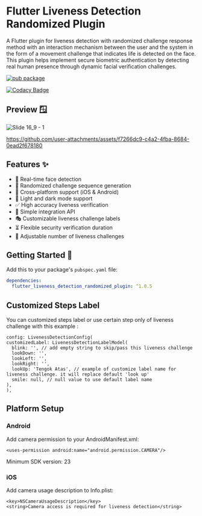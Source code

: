 # Flutter Liveness Detection Randomized Plugin

A Flutter plugin for liveness detection with randomized challenge response method with an interaction mechanism between the user and the system in the form of a movement challenge that indicates life is detected on the face. This plugin helps implement secure biometric authentication by detecting real human presence through dynamic facial verification challenges.

[![pub package](https://img.shields.io/pub/v/flutter_liveness_detection_randomized_plugin.svg)](https://pub.dev/packages/flutter_liveness_detection_randomized_plugin)

[![Codacy Badge](https://app.codacy.com/project/badge/Grade/50b64954ad654b65b0424d266399b026)](https://app.codacy.com/gh/bagussubagja/flutter-liveness-detection-randomized-plugin/dashboard?utm_source=gh&utm_medium=referral&utm_content=&utm_campaign=Badge_grade)

## Preview 🪟
![Slide 16_9 - 1](https://github.com/user-attachments/assets/55e59d51-e0da-4562-879e-ae50adaced33)

https://github.com/user-attachments/assets/f7266dc9-c4a2-4fba-8684-0ead2f678180

## Features ✨

- 📱 Real-time face detection
- 🎲 Randomized challenge sequence generation
- 💫 Cross-platform support (iOS & Android) 
- 🎨 Light and dark mode support
- ✅ High accuracy liveness verification
- 🚀 Simple integration API
- 🎭 Customizable liveness challenge labels
- ⏳ Flexible security verification duration
- 🎲 Adjustable number of liveness challenges

## Getting Started 🌟

Add this to your package's `pubspec.yaml` file:

```yaml
dependencies:
  flutter_liveness_detection_randomized_plugin: ^1.0.5
```

## Customized Steps Label
You can customized steps label or use certain step only of liveness challenge with this example :
```
config: LivenessDetectionConfig(
customizedLabel: LivenessDetectionLabelModel(
  blink: '', // add empty string to skip/pass this liveness challenge
  lookDown: '',
  lookLeft: '',
  lookRight: '',
  lookUp: 'Tengok Atas', // example of customize label name for liveness challenge. it will replace default 'look up'
  smile: null, // null value to use default label name
),
),
```

## Platform Setup

### Android
Add camera permission to your AndroidManifest.xml:
```
<uses-permission android:name="android.permission.CAMERA"/>
```
Minimum SDK version: 23

### iOS
Add camera usage description to Info.plist:
```
<key>NSCameraUsageDescription</key>
<string>Camera access is required for liveness detection</string>
```
